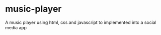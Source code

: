 # music-player
A music player using html, css and javascript to implemented into a social media app 
